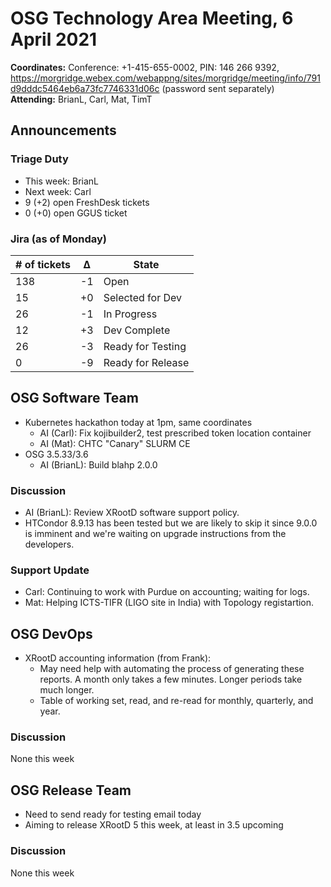 # OSG Technology Area Meeting,  6 April 2021

**Coordinates:** Conference: +1-415-655-0002, PIN: 146 266 9392, <https://morgridge.webex.com/webappng/sites/morgridge/meeting/info/791d9dddc5464eb6a73fc7746331d06c> (password sent separately)  
**Attending:**   BrianL, Carl, Mat, TimT


## Announcements


### Triage Duty

-   This week: BrianL
-   Next week: Carl
-   9 (+2) open FreshDesk tickets
-   0 (+0) open GGUS ticket


### Jira (as of Monday)

| # of tickets | &Delta; | State             |
|------------ |------- |----------------- |
| 138          | -1      | Open              |
| 15           | +0      | Selected for Dev  |
| 26           | -1      | In Progress       |
| 12           | +3      | Dev Complete      |
| 26           | -3      | Ready for Testing |
| 0            | -9      | Ready for Release |


## OSG Software Team

-   Kubernetes hackathon today at 1pm, same coordinates  
    -   AI (Carl): Fix kojibuilder2, test prescribed token location container
    -   AI (Mat): CHTC "Canary" SLURM CE
-   OSG 3.5.33/3.6  
    -   AI (BrianL): Build blahp 2.0.0


### Discussion

-   AI (BrianL): Review XRootD software support policy.
-   HTCondor 8.9.13 has been tested but we are likely to skip it since 9.0.0 is
    imminent and we're waiting on upgrade instructions from the developers.


### Support Update

-   Carl: Continuing to work with Purdue on accounting; waiting for logs.
-   Mat: Helping ICTS-TIFR (LIGO site in India) with Topology registartion.


## OSG DevOps

-   XRootD accounting information (from Frank):  
    -   May need help with automating the process of generating these reports.  A month only takes a few minutes.  Longer periods take much longer.
    -   Table of working set, read, and re-read for monthly, quarterly, and year.


### Discussion

None this week  


## OSG Release Team

-   Need to send ready for testing email today
-   Aiming to release XRootD 5 this week, at least in 3.5 upcoming


### Discussion

None this week
